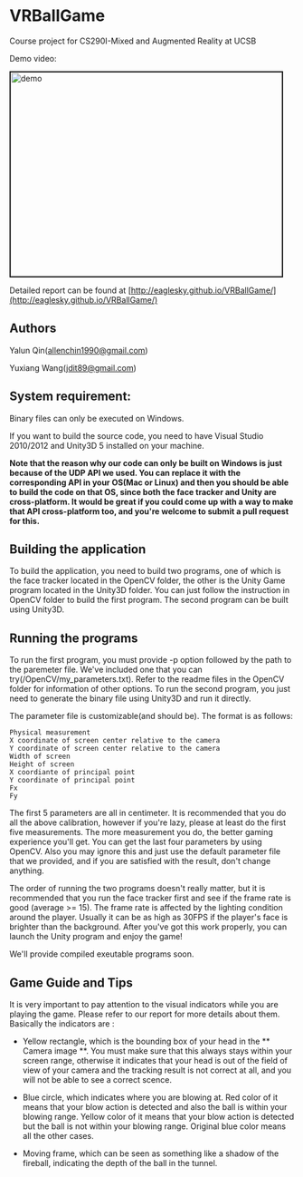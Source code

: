 # VRBallGame
Course project for CS290I-Mixed and Augmented Reality at UCSB

Demo video:

<a href="https://www.youtube.com/watch?v=-UsmVecCVEg" target="_blank"><img src="http://img.youtube.com/vi/-UsmVecCVEg/0.jpg" alt="demo" width="480" height="360" border="2" /></a>


Detailed report can be found at [http://eaglesky.github.io/VRBallGame/](http://eaglesky.github.io/VRBallGame/)

## Authors

Yalun Qin([allenchin1990@gmail.com](mailto:allenchin1990@gmail.com))

Yuxiang Wang([jdit89@gmail.com](mailto:jdit89@gmail.com))

## System requirement:

Binary files can only be executed on Windows.

If you want to build the source code, you need to have Visual Studio 2010/2012 and Unity3D 5 installed on your machine.

**Note that the reason why our code can only be built on Windows is just because of the UDP API we used. You can replace it with the corresponding API in your OS(Mac or Linux) and then you should be able to build the code on that OS, since both the face tracker and Unity are cross-platform. It would be great if you could come up with a way to make that API cross-platform too, and you're welcome to submit a pull request for this.** 

## Building the application

To build the application, you need to build two programs, one of which is the face tracker located in the OpenCV folder, the other
is the Unity Game program located in the Unity3D folder. You can just follow the instruction in OpenCV folder to build the first 
program. The second program can be built using Unity3D.

## Running the programs

To run the first program, you must provide -p option followed by the path to the paremeter file. We've included one that you can try(/OpenCV/my_parameters.txt). Refer to the readme files in the OpenCV folder for
 information of other options. To run the second program, you just need to generate the binary file using Unity3D and run it 
 directly. 
 
The parameter file is customizable(and should be). The format is as follows:

```
Physical measurement
X coordinate of screen center relative to the camera
Y coordinate of screen center relative to the camera
Width of screen
Height of screen
X coordiante of principal point
Y coordinate of principal point
Fx
Fy
```

The first 5 parameters are all in centimeter. It is recommended that you do all the above calibration, however if you're lazy, please at least do the first five measurements. The more measurement you do, the better gaming experience you'll get. You can get the last four parameters by using OpenCV. Also you may ignore this and just use the default parameter file that we provided, and if you are satisfied with the result, don't change anything.

The order of running the two programs doesn't really matter, but it is recommended that you run the face tracker first and see if the frame rate is good (average >= 15). The frame rate is affected by the lighting condition around the player. Usually it can be as high as 30FPS if the player's face is brighter than the background. After you've got this work properly, you can launch the Unity program and enjoy the game!

 We'll provide compiled exeutable programs soon.
 
 ## Game Guide and Tips

It is very important to pay attention to the visual indicators while you are playing the game. Please refer to our report for more details about them. Basically the indicators are :

* Yellow rectangle, which is the bounding box of your head in the ** Camera image **. You must make sure that this always stays within your screen range, otherwise it indicates that your head is out of the field of view of your camera and the tracking result is not correct at all, and you will not be able to see a correct scence. 

* Blue circle, which indicates where you are blowing at. Red color of it means that your blow action is detected and also the ball is within your blowing range. Yellow color of it means that your blow action is detected but the ball is not within your blowing range. Original blue color means all the other cases. 

* Moving frame, which can be seen as something like a shadow of the fireball, indicating the depth of the ball in the tunnel. 


